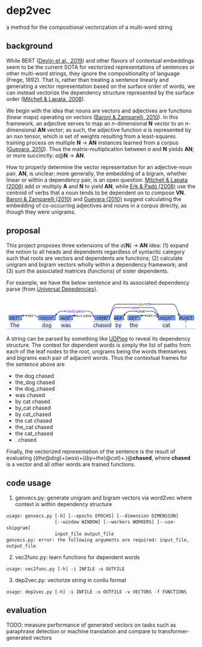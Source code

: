 # dep2vec

a method for the compositional vectorization of a multi-word string

## background
While BERT ([Devlin et al., 2019](https://www.aclweb.org/anthology/N19-1423/)) and other flavors of contextual embeddings seem to be the current SOTA for vectorized representations of sentences or other multi-word strings, they ignore the compositionality of language (Frege, 1892). That is, rather than treating a sentence linearly and generating a vector representation based on the surface order of words, we can instead vectorize the dependency structure represented by the surface order ([Mitchell & Lapata, 2008](https://www.aclweb.org/anthology/P08-1028/)). 

We begin with the idea that nouns are vectors and adjectives are functions (linear maps) operating on vectors ([Baroni & Zamparelli, 2010](https://www.aclweb.org/anthology/D10-1115/)). In this framework, an adjective serves to map an *n*-dimensional **N** vector to an *n*-dimensional **AN** vector; as such, the adjective function *a* is represented by an *n*x*n* tensor, which is set of weights resulting from a least-squares training process on multiple **N** → **AN** instances learned from a corpus ([Guevara, 2010](https://www.aclweb.org/anthology/W10-2805)). Thus the matrix-multiplication between *a* and **N** yields **AN**; or more succinctly: *a*@**N** → **AN**.

How to properly determine the vector representation for an adjective-noun pair, **AN**, is unclear; more generally, the embedding of a bigram, whether linear or within a dependency pair, is an open question. [Mitchell & Lapata (2008)](https://www.aclweb.org/anthology/P08-1028/) add or multiply **A** and **N** to yield **AN**, while [Erk & Padó (2008)](https://www.aclweb.org/anthology/D08-1094/) use the centroid of verbs that a noun tends to be dependent on to compose **VN**. [Baroni & Zamparelli (2010)](https://www.aclweb.org/anthology/D10-1115/) and [Guevara (2010)](https://www.aclweb.org/anthology/W10-2805) suggest calculating the embedding of co-occurring adjectives and nouns in a corpus directly, as though they were unigrams.

## proposal
This project proposes three extensions of the *a*(**N**) → **AN** idea: (1) expand the notion to all heads and dependents regardless of syntactic category such that roots are vectors and dependents are functions; (2) calculate unigram and bigram vectors wholly within a dependency framework; and (3) sum the associated matrices (functions) of sister dependents.

For example, we have the below sentence and its associated dependency parse (from [Universal Depedencies](https://universaldependencies.org/introduction.html)).

![Image of dependency graph](https://github.com/wmdyer/dep2vec/blob/main/img/ud.png)

A string can be parsed by something like [UDPipe](https://github.com/ufal/udpipe) to reveal its dependency structure. The context for dependent words is simply the list of paths from each of the leaf nodes to the root, unigrams being the words themselves and bigrams each pair of adjacent words. Thus the contextual frames for the sentence above are

- the dog chased
- the_dog chased
- the dog_chased
- was chased
- by cat chased
- by_cat chased
- by cat_chased
- the cat chased
- the_cat chased
- the cat_chased
- . chased

Finally, the vectorized representation of the sentence is the result of evaluating ((*the*@*dog*)+(*was*)+((*by*+*the*)@*cat*)+*.*)@**chased**, where **chased** is a vector and all other words are trained functions.

## code usage

1. genvecs.py: generate unigram and bigram vectors via word2vec where context is within dependency structure
```
usage: genvecs.py [-h] [--epochs EPOCHS] [--dimension DIMENSION]
                  [--window WINDOW] [--workers WORKERS] [--use-skipgram]
                  input_file output_file
genvecs.py: error: the following arguments are required: input_file, output_file
```

2. vec2func.py: learn functions for dependent words
```
usage: vec2func.py [-h] -i INFILE -o OUTFILE
```

3. dep2vec.py: vectorize string in conllu format
```
usage: dep2vec.py [-h] -i INFILE -o OUTFILE -v VECTORS -f FUNCTIONS
```

## evaluation
TODO: measure performance of generated vectors on tasks such as paraphrase detection or machine translation and compare to transformer-generated vectors
